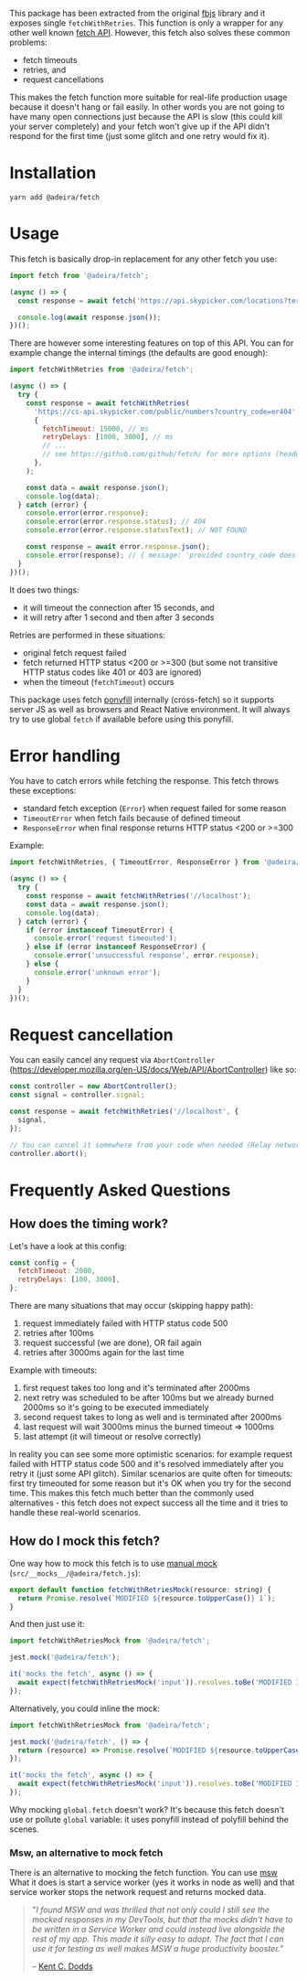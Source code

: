This package has been extracted from the original [fbjs](https://github.com/facebook/fbjs/blob/master/packages/fbjs/src/fetch/fetchWithRetries.js) library and it exposes single `fetchWithRetries`. This function is only a wrapper for any other well known [fetch API](https://developer.mozilla.org/en-US/docs/Web/API/Fetch_API). However, this fetch also solves these common problems:

- fetch timeouts
- retries, and
- request cancellations

This makes the fetch function more suitable for real-life production usage because it doesn't hang or fail easily. In other words you are not going to have many open connections just because the API is slow (this could kill your server completely) and your fetch won't give up if the API didn't respond for the first time (just some glitch and one retry would fix it).

# Installation

```
yarn add @adeira/fetch
```

# Usage

This fetch is basically drop-in replacement for any other fetch you use:

```js
import fetch from '@adeira/fetch';

(async () => {
  const response = await fetch('https://api.skypicker.com/locations?term=Barcelona');

  console.log(await response.json());
})();
```

There are however some interesting features on top of this API. You can for example change the internal timings (the defaults are good enough):

```js
import fetchWithRetries from '@adeira/fetch';

(async () => {
  try {
    const response = await fetchWithRetries(
      'https://cs-api.skypicker.com/public/numbers?country_code=er404', // this returns 404
      {
        fetchTimeout: 15000, // ms
        retryDelays: [1000, 3000], // ms
        // ...
        // see https://github.com/github/fetch/ for more options (headers, method, body, ...)
      },
    );

    const data = await response.json();
    console.log(data);
  } catch (error) {
    console.error(error.response);
    console.error(error.response.status); // 404
    console.error(error.response.statusText); // NOT FOUND

    const response = await error.response.json();
    console.error(response); // { message: 'provided country_code does not exist', status: 'error' }
  }
})();
```

It does two things:

- it will timeout the connection after 15 seconds, and
- it will retry after 1 second and then after 3 seconds

Retries are performed in these situations:

- original fetch request failed
- fetch returned HTTP status <200 or >=300 (but some not transitive HTTP status codes like 401 or 403 are ignored)
- when the timeout (`fetchTimeout`) occurs

This package uses fetch [ponyfill](https://ponyfill.com/) internally (cross-fetch) so it supports server JS as well as browsers and React Native environment. It will always try to use global `fetch` if available before using this ponyfill.

# Error handling

You have to catch errors while fetching the response. This fetch throws these exceptions:

- standard fetch exception (`Error`) when request failed for some reason
- `TimeoutError` when fetch fails because of defined timeout
- `ResponseError` when final response returns HTTP status <200 or >=300

Example:

```js
import fetchWithRetries, { TimeoutError, ResponseError } from '@adeira/fetch';

(async () => {
  try {
    const response = await fetchWithRetries('//localhost');
    const data = await response.json();
    console.log(data);
  } catch (error) {
    if (error instanceof TimeoutError) {
      console.error('request timeouted');
    } else if (error instanceof ResponseError) {
      console.error('unsuccessful response', error.response);
    } else {
      console.error('unknown error');
    }
  }
})();
```

# Request cancellation

You can easily cancel any request via `AbortController` (https://developer.mozilla.org/en-US/docs/Web/API/AbortController) like so:

```js
const controller = new AbortController();
const signal = controller.signal;

const response = await fetchWithRetries('//localhost', {
  signal,
});

// You can cancel it somewhere from your code when needed (Relay network cleanup for example).
controller.abort();
```

# Frequently Asked Questions

## How does the timing work?

Let's have a look at this config:

```js
const config = {
  fetchTimeout: 2000,
  retryDelays: [100, 3000],
};
```

There are many situations that may occur (skipping happy path):

1. request immediately failed with HTTP status code 500
2. retries after 100ms
3. request successful (we are done), OR fail again
4. retries after 3000ms again for the last time

Example with timeouts:

1. first request takes too long and it's terminated after 2000ms
2. next retry was scheduled to be after 100ms but we already burned 2000ms so it's going to be executed immediately
3. second request takes to long as well and is terminated after 2000ms
4. last request will wait 3000ms minus the burned timeout => 1000ms
5. last attempt (it will timeout or resolve correctly)

In reality you can see some more optimistic scenarios: for example request failed with HTTP status code 500 and it's resolved immediately after you retry it (just some API glitch). Similar scenarios are quite often for timeouts: first try timeouted for some reason but it's OK when you try for the second time. This makes this fetch much better than the commonly used alternatives - this fetch does not expect success all the time and it tries to handle these real-world scenarios.

## How do I mock this fetch?

One way how to mock this fetch is to use [manual mock](https://jestjs.io/docs/en/manual-mocks) (`src/__mocks__/@adeira/fetch.js`):

```js
export default function fetchWithRetriesMock(resource: string) {
  return Promise.resolve(`MODIFIED ${resource.toUpperCase()} 1`);
}
```

And then just use it:

```js
import fetchWithRetriesMock from '@adeira/fetch';

jest.mock('@adeira/fetch');

it('mocks the fetch', async () => {
  await expect(fetchWithRetriesMock('input')).resolves.toBe('MODIFIED INPUT 1');
});
```

Alternatively, you could inline the mock:

```js
import fetchWithRetriesMock from '@adeira/fetch';

jest.mock('@adeira/fetch', () => {
  return (resource) => Promise.resolve(`MODIFIED ${resource.toUpperCase()} 2`);
});

it('mocks the fetch', async () => {
  await expect(fetchWithRetriesMock('input')).resolves.toBe('MODIFIED INPUT 2');
});
```

Why mocking `global.fetch` doesn't work? It's because this fetch doesn't use or pollute `global` variable: it uses ponyfill instead of polyfill behind the scenes.

### Msw, an alternative to mock fetch

There is an alternative to mocking the fetch function. You can use [msw](https://mswjs.io/)
What it does is start a service worker (yes it works in node as well) and that service worker stops the network request and returns mocked data.

> "_I found MSW and was thrilled that not only could I still see the mocked responses in my DevTools, but that the mocks didn't have to be written in a Service Worker and could instead live alongside the rest of my app. This made it silly easy to adopt. The fact that I can use it for testing as well makes MSW a huge productivity booster._"
>
> – [Kent C. Dodds](https://twitter.com/kentcdodds)
